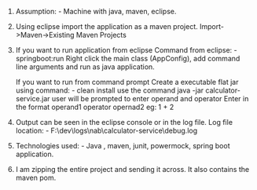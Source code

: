 1. 	Assumption: - Machine with java, maven, eclipse.
	
2.	Using eclipse import the application as a maven project.
	Import->Maven->Existing Maven Projects

3. 	If you want to run application from eclipse
	Command from eclipse: - springboot:run
	Right click the main class (AppConfig), add command line arguments and run as java application.
	
	If you want to run from command prompt
	Create a executable flat jar using command: - clean install
	use the command java -jar calculator-service.jar user will be prompted to enter operand and operator
	Enter in the format operand1 operator opernad2
	eg: 1 + 2

4. 	Output can be seen in the eclipse console or in the log file.
	Log file location: - F:\dev\logs\nab\calculator-service\debug.log

5.  Technologies used: - Java , maven, junit, powermock, spring boot application.

	
6.  I am zipping the entire project and sending it across. It also contains the maven pom.

